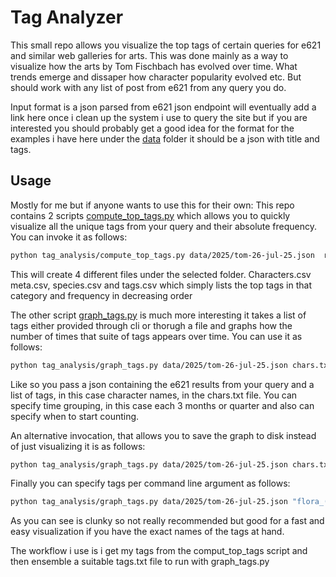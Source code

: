 # Tag Analyzer

This small repo allows you visualize the top tags of certain queries for e621 and similar web galleries for arts. This was done mainly as a way to visualize how the arts by Tom Fischbach has evolved over time. What trends emerge and dissaper how character popularity evolved etc. But should work with any list of post from e621 from any query you do. 

Input format is a json parsed from e621 json endpoint will eventually add a link here once i clean up the system i use to query the site but if you are interested you should probably get a good idea for the format for the examples i have here under the [data](data/) folder it should be a json with title and tags.

## Usage

Mostly for me but if anyone wants to use this for their own: This repo contains 2 scripts [compute_top_tags.py](tag_analysis/compute_top_tags.py) which allows you to quickly visualize all the unique tags from your query and their absolute frequency. You can invoke it as follows:

```bash
python tag_analysis/compute_top_tags.py data/2025/tom-26-jul-25.json  results/top_tags/
```

This will create 4 different files under the selected folder. Characters.csv meta.csv, species.csv and tags.csv which simply lists the top tags in that category and frequency in decreasing order

The other script [graph_tags.py](tag_analysis/graph_tags.py) is much more interesting it takes a list of tags either provided through cli or thorugh a file and graphs how the number of times that suite of tags appears over time. You can use it as follows:

```bash
python tag_analysis/graph_tags.py data/2025/tom-26-jul-25.json chars.txt --freq 3ME --time-start 2015-02-01
```

Like so you pass a json containing the e621 results from your query and a list of tags, in this case character names, in the chars.txt file. You can specify time grouping, in this case each 3 months or quarter and also can specify when to start counting.

An alternative invocation, that allows you to save the graph to disk instead of just visualizing it is as follows:

```bash
python tag_analysis/graph_tags.py data/2025/tom-26-jul-25.json chars.txt --freq 3ME --time-start 2015-02-01 --outdir results/graphs/tom_fischbach/ago-2025/
```

Finally you can specify tags per command line argument as follows:

```bash
python tag_analysis/graph_tags.py data/2025/tom-26-jul-25.json "flora_(twokinds)" trace_legacy keith_keiser natani
```

As you can see is clunky so not really recommended but good for a fast and easy visualization if you have the exact names of the tags at hand.

The workflow i use is i get my tags from the comput_top_tags script and then ensemble a suitable tags.txt file to run with graph_tags.py




